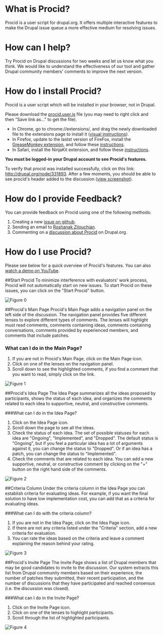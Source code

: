 What is Procid?
===============
Procid is a user script for drupal.org. It offers multiple interactive features to make the Drupal issue queue a more effective medium for resolving issues. 

How can I help?
==================================
Try Procid on Drupal discussions for two weeks and let us know what you think. We would like to understand the effectiveness of our tool and gather Drupal community members' comments to improve the next version.

How do I install Procid?
========================
Procid is a user script which will be installed in your browser, not in Drupal.

Please download the [procid.user.js](https://github.com/albaloo/procid-client/raw/master/procid.user.js) file (you may need to right click and then "Save link as..." to get the file). 

- In Chrome, go to chrome://extensions/, and drag the newly downloaded file to the extensions page to install it ([visual instructions](https://raw.github.com/albaloo/procid-client/master/screenshots/procid-chrome-installation.jpg)).
- In Firefox, update to the lastst version of FireFox, install the [GreaseMonkey extension](https://addons.mozilla.org/en-US/firefox/addon/greasemonkey/), and follow these [instructions](http://userscripts.org/about/installing). 
- In Safari, install the NinjaKit extension, and follow these [instructions](http://wiki.greasespot.net/Cross-browser_userscripting#cite_note-2).

**You must be logged-in your Drupal account to see Procid's features.**

To verify that procid was installed successfully, click on this link: http://drupal.org/node/331893. After a few moments, you should be able to see procid's header added to the discussion ([view screenshot](https://raw.github.com/albaloo/procid-client/master/screenshots/survey-install-check.png)).

How do I provide Feedback?
==================
You can provide feedback on Procid using one of the following methods:

1. Creating a new [issue on github](https://github.com/albaloo/procid-client/issues).
1. Sending an email to <a href="mailto:rzilouc2@illinois.edu">Roshanak Zilouchian</a>.
1. Commenting on a [discussion about Procid](https://groups.drupal.org/node/327438) on Drupal.org.

How do I use Procid?
===================
Please see below for a quick overview of Procid's features.
You can also [watch a demo on YouTube](https://www.youtube.com/watch?v=a_kHWOjXEtQ).

##Start Procid
To minimize interference with evaluators' work process, Procid will not automatically start on new issues. To start Procid on these issues, you can click on the "Start Procid" button.

![Figure 0](https://raw.github.com/albaloo/procid-client/master/screenshots/survey-start-procid.png)

##Procid's Main Page
Procid's Main Page adds a navigation panel on the left side of the discussion. The navigation panel provides five different lenses to explore different types of comments. The lenses will highlight must read comments, comments containing ideas, comments containing conversations, comments provided by experienced members, and comments that include patches.

### What can I do in the Main Page? 
1. If you are not in Procid's Main Page, click on the Main Page icon.
1. Click on one of the lenses on the navigation panel.
1. Scroll down to see the highlighted comments, if you find a comment that you want to read, simply click on the link.

![Figure 1](https://raw.github.com/albaloo/procid-client/master/screenshots/survey-homepage-idea.png)

##Procid's Idea Page
The Idea Page summarizes all the ideas proposed by participants, shows the status of each idea, and organizes the comments related to each idea to supportive, neutral, and constructive comments.

###What can I do in the Idea Page? 
1. Click on the Idea Page icon. 
1. Scroll down the page to see all the ideas.
1. Check the status of each idea. The set of possible statuses for each idea are "Ongoing", "Implemented", and "Dropped". The default status is "Ongoing", but if you feel a particular idea has a lot of arguments against it, you can change the status to "Dropped". Or if an idea has a patch, you can change the status to "Implemented". 
1. Check the comments that are related to each idea. You can add a new supportive, neutral, or constructive comment by clicking on the "+" button on the right hand side of the comments. 

![Figure 2](https://raw.github.com/albaloo/procid-client/master/screenshots/survey-ideapage.png)

##Criteria Column
Under the criteria column in the Idea Page you can establish criteria for evaluating ideas. For example, if you want the final solution to have low implementation cost, you can add that as a criteria for evaluating ideas.

###What can I do with the criteria column?
1. If you are not in the Idea Page, click on the Idea Page icon. 
1. If there are not any criteria listed under the "Criteria" section, add a new criteria for evaluation.
1. You can rate the ideas based on the criteria and leave a comment explaining the reason behind your rating.

![Figure 3](https://raw.github.com/albaloo/procid-client/master/screenshots/survey-ideapage-criteria.png)
 
##Procid's Invite Page
The Invite Page shows a list of Drupal members that may be good candidates to invite to the discussion. Our system extracts this list from Drupal community members based on their experience, the number of patches they submitted, their recent participation, and the number of discussions that they have participated and reached consensus (i.e. the discussion was closed). 

###What can I do in the Invite Page?
1. Click on the Invite Page icon. 
1. Click on one of the lenses to highlight participants.
1. Scroll through the list of highlighted participants.

![Figure 4](https://raw.github.com/albaloo/procid-client/master/screenshots/survey-invitepage.png)
